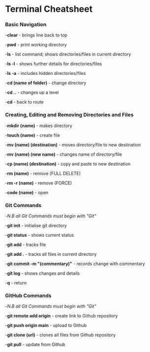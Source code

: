 # Terminal Cheatsheet



### Basic Navigation


-**clear** - brings line back to top

-**pwd** - print working directory

-**ls** - list command; shows directories/files in current directory

-**ls -l** - shows further details for directories/files

-**ls -a** - includes hidden directories/files

-**cd (name of folder)** - change directory

-**cd ..** - changes up a level

-**cd** - back to route



### Creating, Editing and Removing Directories and Files


-**mkdir (name)** - makes directory

-**touch (name)** - create file

-**mv (name) (destination)** - moves directory/file to new destination

-**mv (name) (new name)** - changes name of directory/file

-**cp (name) (destination)** - copy and paste to new destination

-**rm (name)** - remove (FULL DELETE)

-**rm -r (name)** - remove (FORCE)

-**code (name)** - open



### Git Commands

-*N.B all Git Commands must begin with "Git"*


-**git init** - initialise git directory

-**git status** - shows current status

-**git add** - tracks file

-**git add .** - tracks all files in current directory

-**git commit -m "(commentary)"** - records change with commentary

-**git log** - shows changes and details

-**q** - return


### GitHub Commands


-*N.B all Git Commands must begin with "Git"*


-**git remote add origin** - create link to Github repository

-**git push origin main** - upload to Github

-**git clone (url)** - clones all files from Github repository

-**git pull** - update from Github